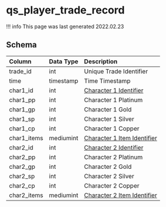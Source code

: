 # qs_player_trade_record

!!! info
	This page was last generated 2022.02.23

## Schema

| Column | Data Type | Description |
| :--- | :--- | :--- |
| trade_id | int | Unique Trade Identifier |
| time | timestamp | Time Timestamp |
| char1_id | int | [Character 1 Identifier](../../schema/characters/character_data.md) |
| char1_pp | int | Character 1 Platinum |
| char1_gp | int | Character 1 Gold |
| char1_sp | int | Character 1 Silver |
| char1_cp | int | Character 1 Copper |
| char1_items | mediumint | [Character 1 Item Identifier](../../schema/items/items.md) |
| char2_id | int | [Character 2 Identifier](../../schema/characters/character_data.md) |
| char2_pp | int | Character 2 Platinum |
| char2_gp | int | Character 2 Gold |
| char2_sp | int | Character 2 Silver |
| char2_cp | int | Character 2 Copper |
| char2_items | mediumint | [Character 2 Item Identifier](../../schema/items/items.md) |

